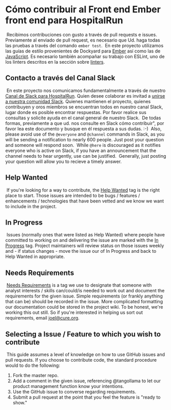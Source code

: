 # Cómo contribuir al Front end Ember front end para HospitalRun
​
Recibimos contribuciones con gusto a través de pull requests e issues. Previamente al enviado de pull request, es necesario que Ud. haga todas las pruebas a través del comando ```ember test```. 
​
En este proyecto utilizamos las guías de estilo provenientes de Dockyard para [Ember](https://github.com/dockyard/styleguides/blob/master/engineering/ember.md) así como las de [JavaScript](https://github.com/dockyard/styleguides/blob/master/engineering/javascript.md). Es necesario también acompañar su trabajo con ESLint, uno de los linters descritos en la sección sobre  [linters](#linter).
​
## Contacto a través del Canal Slack
​
En este proyecto nos comunicamos fundamentalmente a través de nuestro [Canal de Slack para HospitalRun](https://hospitalrun.slack.com/). Quien desee colaborar es invitad a [unirse a nuestra comunidad Slack](https://hospitalrun-slackin.herokuapp.com/). Quienes mantienen el proyecto, quienes contribuyen y oros miembros se encuentran todos en nuestro canal Slack, lugar donde es posible encontrar respuestas. Por favor realice sus consultas y solicite ayuda en el canal general de nuestro Slack. 
​
De todas formas, previamente a que ud. nos consulte en Slack cómo contribuir", por favor lea este documento y busque en él respuesta a sus dudas. :-)
​
Also, please avoid use of the `@everyone` and `@channel` commands in Slack, as you will be sending a notification to nearly 600 people. Just post your question and someone will respond soon.
​
While `@here` is discouraged as it notifies everyone who is active on Slack, if you have an announcement that the channel needs to hear urgently, use can be justified.
​
Generally, just posting your question will allow you to recieve a timely answer.
​
## Help Wanted
​
If you're looking for a way to contribute, the [Help Wanted](https://github.com/HospitalRun/hospitalrun-frontend/labels/Help%20Wanted) tag is the right place to start. Those issues are intended to be bugs / features / enhancements / technologies that have been vetted and we know we want to include in the project.
​
## In Progress
​
Issues (normally ones that were listed as Help Wanted) where people have committed to working on and delivering the issue are marked with the [In Progress](https://github.com/HospitalRun/hospitalrun-frontend/labels/Help%20Wanted) tag. Project maintainers will review status on those issues weekly and - if status changes - move the issue our of In Progress and back to Help Wanted in appropriate.
​
## Needs Requirements
​
[Needs Requirements](https://github.com/HospitalRun/hospitalrun-frontend/labels/Needs%20Requirements) is a tag we use to designate that someone with analyst interests / skills can/could/is needed to work out and document the requirements for the given issue. Simple requirements (or frankly anything that can be) should be recorded in the issue. More complicated formatting our documentation could be stored in the project wiki. To be honest, we're working this out still. So if you're interested in helping us sort out requirements, email joel@cure.org.
​
## Selecting a Issue / Feature to which you wish to contribute
​
This guide assumes a level of knowledge on how to use GitHub issues and pull requests. If you choose to contribute code, the standard procedure would to do the following:
​
1. Fork the master repo.
2. Add a comment in the given issue, referencing @tangollama to let our product management function know your intentions.
3. Use the GitHub issue to converse regarding requirements.
4. Submit a pull request at the point that you feel the feature is "ready to show."
